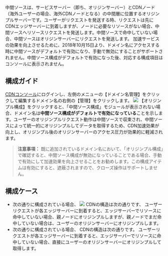 中間ソースは、サービスサーバー（即ち、オリジンサーバー）とCDNノード（海外ユーザーの場合、海外CDNノードとなる）の中間層に位置するオリジンプルサーバーです。ユーザーがリクエストを発送する時、リクエストは先にCDNエッジサーバーに到着しますが、ノードに必要なリソースがない場合、中間ソースへリソースリクエストを発送します。中間ソースで命中していない場合、中間ソースはオリジンサーバーにリクエストを発送します。
加速サービスの効果を向上させるために、2018年10月15日より、ドメイン名にアクセスする時に中間ソースがデフォルトで有効になり、手動で無効にすることがサポートされません。中間ソース構成がデフォルトで有効になった後、対応する構成項目はコンソールに表示されません。

## 構成ガイド
[CDNコンソール](https://console.cloud.tencent.com/cdn)にログインし、左側のメニューの【ドメイン名管理】をクリックして編集するドメイン名の右側の【管理】をクリックします。
![](https://mc.qcloudimg.com/static/img/f92d2ef7e4be2b69185ab43228f025ef/1.png)
【オリジンプル構成】をクリックすると、「中間ソース構成」モジュールが表示されない場合、ドメイン名は**中間ソース構成がデフォルトで有効になっている**ことを示します。ユーザーのオリジンプルリクエスト動作は中間ソースで収束され、中間ソースによって統一的にオリジンプルしてデータを取得するため、CDN加速効果が向上し、オリジンプル後のオリジンサーバーのアクセス圧力が効果的に軽減されます。

>**注意事項：**
>既に追加されているドメイン名において、「オリジンプル構成」で確認すると、中間ソース構成が無効になっていることである場合、手動で有効にして加速効果を向上させることをお勧めします。この構成アイテムは有効にすると、遮蔽されますので、クローズ操作はサポートしません。


## 構成ケース
- 次の通りに構成されている場合、
![](https://mc.qcloudimg.com/static/img/fc5a1ad63147a184d38ea072484ce0ed/2.png)
CDNの構造は次の通りです、
ユーザーリクエストが各エッジサーバーに到着すると、エッジサーバーでリソースに命中していない場合、親ノードにオリジンプルしますが、親ノードでまだ命中していない場合は、ユーザーのオリジンサーバーにオリジンプルします。
- 次の通りに構成されている場合、
CDNの構造は次の通りです。
ユーザーリクエストが各エッジサーバーに到着すると、エッジサーバーでリソースに命中していない場合、直接にユーザーのオリジンサーバーにオリジンプルして取得します。
